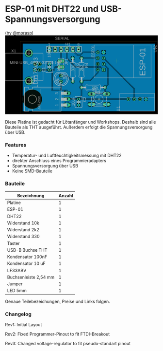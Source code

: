 # ESP-01 mit DHT22 und USB-Spannungsversorgung
(by [@morasp](https://github.com/morasp))
![Vorläufige Platine](https://github.com/Freifunk-IoT/hardware/raw/master/esp8266/enviroment/esp01_DHT22_USB/platine.png)

Diese Platine ist gedacht für Lötanfänger und Workshops. Deshalb sind alle Bauteile als THT ausgeführt. Außerdem erfolgt die Spannungsversorgung über USB.

### Features

- Temperatur- und Luftfeuchtigkeitsmessung mit DHT22
- direkter Anschluss eines Programmieradapters
- Spannungsversorgung über USB
- Keine SMD-Bauteile

### Bauteile
| Bezeichnung | Anzahl |
|-------------|--------|
| Platine | 1|
| ESP-01 | 1|
| DHT22 | 1 |
| Widerstand 10k | 1 |
| Widerstand 2k2 | 1 |
| Widerstand 330 | 1 |
| Taster | 1 |
| USB-B Buchse  THT | 1 |
| Kondensator 100nF | 1 |
| Kondensator 10 uF | 1 |
| LF33ABV | 1 |
| Buchsenleiste 2,54 mm | 1 |
| Jumper | 1 |
| LED 5mm | 1 |

Genaue Teilebezeichungen, Preise und Links folgen.


### Changelog
Rev1:
Initial Layout

Rev2:
Fixed Programmer-Pinout to fit FTDI-Breakout

Rev3:
Changed voltage-regulator to fit pseudo-standart pinout
